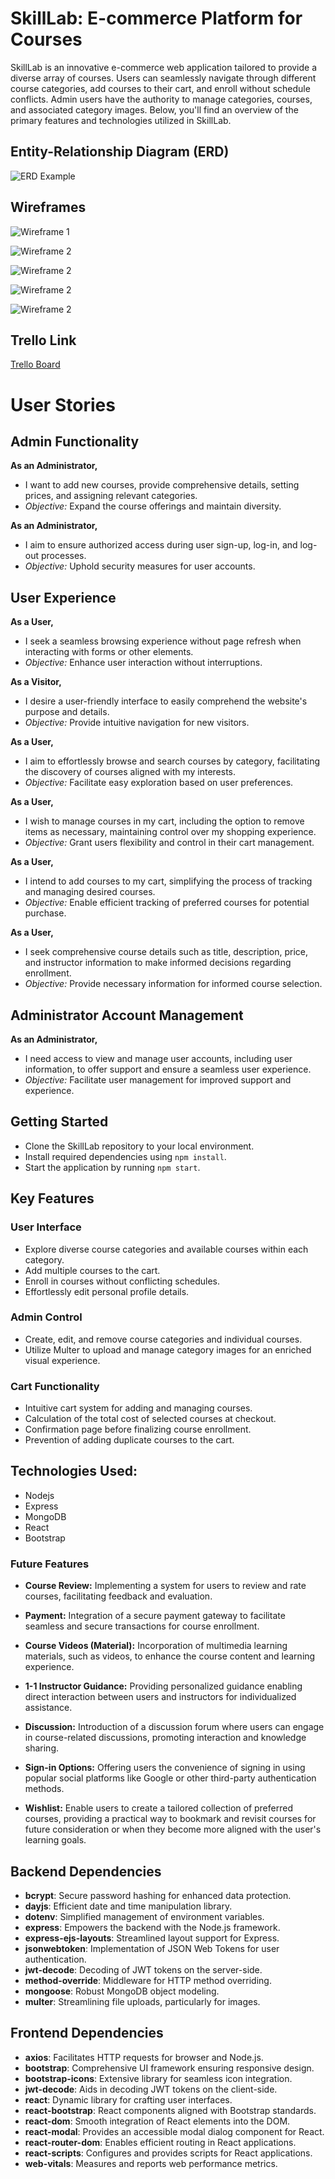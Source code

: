 # SkillLab: E-commerce Platform for Courses

SkillLab is an innovative e-commerce web application tailored to provide a diverse array of courses. Users can seamlessly navigate through different course categories, add courses to their cart, and enroll without schedule conflicts. Admin users have the authority to manage categories, courses, and associated category images. Below, you'll find an overview of the primary features and technologies utilized in SkillLab.

## Entity-Relationship Diagram (ERD)

![ERD Example](https://i.imgur.com/aKDpUTr.png)

## Wireframes


![Wireframe 1](https://i.imgur.com/rmWeTWl.png)


![Wireframe 2](https://i.imgur.com/wqIFSmy.png)


![Wireframe 2](https://i.imgur.com/4wRpTLk.png)


![Wireframe 2](https://i.imgur.com/vZj8hxb.png)


![Wireframe 2](https://i.imgur.com/M4HwSPJ.png)


## Trello Link
[Trello Board](https://trello.com/b/wOMz7tZ5/sei7-project-3)


# User Stories

## Admin Functionality
 **As an Administrator,**
   - I want to add new courses, provide comprehensive details, setting prices, and assigning relevant categories.
   - *Objective:* Expand the course offerings and maintain diversity.

 **As an Administrator,**
   - I aim to ensure authorized access during user sign-up, log-in, and log-out processes.
   - *Objective:* Uphold security measures for user accounts.

## User Experience
 **As a User,**
   - I seek a seamless browsing experience without page refresh when interacting with forms or other elements.
   - *Objective:* Enhance user interaction without interruptions.

 **As a Visitor,**
   - I desire a user-friendly interface to easily comprehend the website's purpose and details.
   - *Objective:* Provide intuitive navigation for new visitors.

 **As a User,**
   - I aim to effortlessly browse and search courses by category, facilitating the discovery of courses aligned with my interests.
   - *Objective:* Facilitate easy exploration based on user preferences.

 **As a User,**
   - I wish to manage courses in my cart, including the option to remove items as necessary, maintaining control over my shopping experience.
   - *Objective:* Grant users flexibility and control in their cart management.

 **As a User,**
   - I intend to add courses to my cart, simplifying the process of tracking and managing desired courses.
   - *Objective:* Enable efficient tracking of preferred courses for potential purchase.

 **As a User,**
   - I seek comprehensive course details such as title, description, price, and instructor information to make informed decisions regarding enrollment.
   - *Objective:* Provide necessary information for informed course selection.

## Administrator Account Management
 **As an Administrator,**
   - I need access to view and manage user accounts, including user information, to offer support and ensure a seamless user experience.
   - *Objective:* Facilitate user management for improved support and experience.


## Getting Started

- Clone the SkillLab repository to your local environment.
- Install required dependencies using `npm install`.
- Start the application by running `npm start`.

## Key Features

### User Interface
- Explore diverse course categories and available courses within each category.
- Add multiple courses to the cart.
- Enroll in courses without conflicting schedules.
- Effortlessly edit personal profile details.

### Admin Control
- Create, edit, and remove course categories and individual courses.
- Utilize Multer to upload and manage category images for an enriched visual experience.

### Cart Functionality
- Intuitive cart system for adding and managing courses.
- Calculation of the total cost of selected courses at checkout.
- Confirmation page before finalizing course enrollment.
- Prevention of adding duplicate courses to the cart.

## Technologies Used:
- Nodejs
- Express
- MongoDB
- React
- Bootstrap


### Future Features

- **Course Review:** Implementing a system for users to review and rate courses, facilitating feedback and evaluation.

- **Payment:** Integration of a secure payment gateway to facilitate seamless and secure transactions for course enrollment.

- **Course Videos (Material):** Incorporation of multimedia learning materials, such as videos, to enhance the course content and learning experience.

- **1-1 Instructor Guidance:** Providing personalized guidance enabling direct interaction between users and instructors for individualized assistance.

- **Discussion:** Introduction of a discussion forum where users can engage in course-related discussions, promoting interaction and knowledge sharing.

- **Sign-in Options:** Offering users the convenience of signing in using popular social platforms like Google or other third-party authentication methods.

- **Wishlist:** Enable users to create a tailored collection of preferred courses, providing a practical way to bookmark and revisit courses for future consideration or when they become more aligned with the user's learning goals.


## Backend Dependencies

- **bcrypt**: Secure password hashing for enhanced data protection.
- **dayjs**: Efficient date and time manipulation library.
- **dotenv**: Simplified management of environment variables.
- **express**: Empowers the backend with the Node.js framework.
- **express-ejs-layouts**: Streamlined layout support for Express.
- **jsonwebtoken**: Implementation of JSON Web Tokens for user authentication.
- **jwt-decode**: Decoding of JWT tokens on the server-side.
- **method-override**: Middleware for HTTP method overriding.
- **mongoose**: Robust MongoDB object modeling.
- **multer**: Streamlining file uploads, particularly for images.

## Frontend Dependencies

- **axios**: Facilitates HTTP requests for browser and Node.js.
- **bootstrap**: Comprehensive UI framework ensuring responsive design.
- **bootstrap-icons**: Extensive library for seamless icon integration.
- **jwt-decode**: Aids in decoding JWT tokens on the client-side.
- **react**: Dynamic library for crafting user interfaces.
- **react-bootstrap**: React components aligned with Bootstrap standards.
- **react-dom**: Smooth integration of React elements into the DOM.
- **react-modal**: Provides an accessible modal dialog component for React.
- **react-router-dom**: Enables efficient routing in React applications.
- **react-scripts**: Configures and provides scripts for React applications.
- **web-vitals**: Measures and reports web performance metrics.

